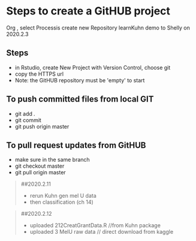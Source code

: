 ﻿# Steps to create a GitHUB project
Org , select Processis
create new Repository learnKuhn
demo to Shelly on 2020.2.3

## Steps
* in Rstudio, create New Project with Version Control, choose git
* copy the HTTPS url 
* Note: the GitHUB repository must be 'empty' to start

## To push committed files from local GIT
* git add *.*
* git commit
* git push origin master

## To pull request updates from GitHUB
* make sure in the same branch
* git checkout master
* git pull origin master

>##2020.2.11
>- rerun Kuhn gen mel U data
>- then classification (ch 14)

>##2020.2.12
>- uploaded 212CreatGrantData.R  //from Kuhn package
>- uploaded 3 MelU raw data // direct download from kaggle

